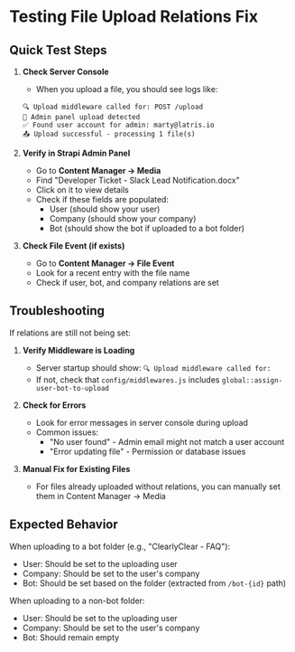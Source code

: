 # Testing File Upload Relations Fix

## Quick Test Steps

1. **Check Server Console**
   - When you upload a file, you should see logs like:
   ```
   🔍 Upload middleware called for: POST /upload
   👤 Admin panel upload detected
   ✅ Found user account for admin: marty@latris.io
   📤 Upload successful - processing 1 file(s)
   ```

2. **Verify in Strapi Admin Panel**
   - Go to **Content Manager → Media**
   - Find "Developer Ticket - Slack Lead Notification.docx"
   - Click on it to view details
   - Check if these fields are populated:
     - User (should show your user)
     - Company (should show your company)
     - Bot (should show the bot if uploaded to a bot folder)

3. **Check File Event (if exists)**
   - Go to **Content Manager → File Event**
   - Look for a recent entry with the file name
   - Check if user, bot, and company relations are set

## Troubleshooting

If relations are still not being set:

1. **Verify Middleware is Loading**
   - Server startup should show: `🔍 Upload middleware called for:`
   - If not, check that `config/middlewares.js` includes `global::assign-user-bot-to-upload`

2. **Check for Errors**
   - Look for error messages in server console during upload
   - Common issues:
     - "No user found" - Admin email might not match a user account
     - "Error updating file" - Permission or database issues

3. **Manual Fix for Existing Files**
   - For files already uploaded without relations, you can manually set them in Content Manager → Media

## Expected Behavior

When uploading to a bot folder (e.g., "ClearlyClear - FAQ"):
- User: Should be set to the uploading user
- Company: Should be set to the user's company
- Bot: Should be set based on the folder (extracted from `/bot-{id}` path)

When uploading to a non-bot folder:
- User: Should be set to the uploading user  
- Company: Should be set to the user's company
- Bot: Should remain empty 